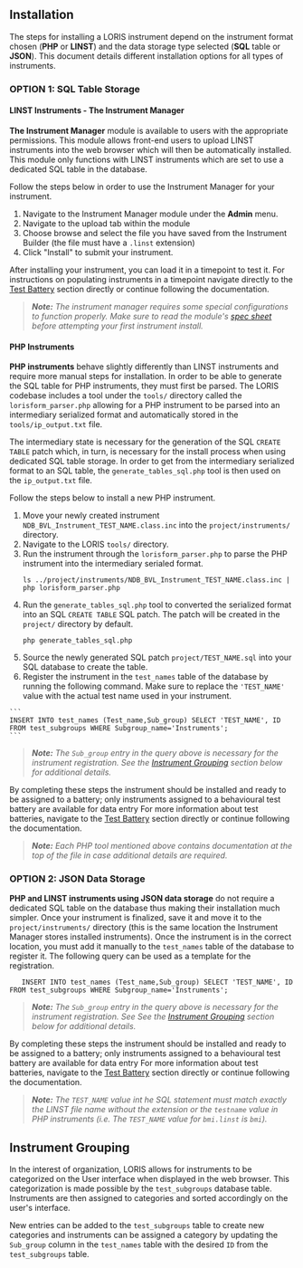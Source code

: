 ## Installation

The steps for installing a LORIS instrument depend on the instrument format 
chosen (**PHP** or **LINST**) and the data storage type selected (**SQL** table 
or **JSON**). This document details different installation options for all types 
of instruments. 

### OPTION 1: SQL Table Storage
#### LINST Instruments - The Instrument Manager 
**The Instrument Manager** module is available to users with the appropriate 
permissions. This module allows front-end users to upload LINST instruments into 
the web browser which will then be automatically installed. This module only 
functions with LINST instruments which are set to use a dedicated SQL table in 
the database. 

Follow the steps below in order to use the Instrument Manager for your instrument.

  1. Navigate to the Instrument Manager module under the **Admin** menu.
  2. Navigate to the upload tab within the module
  3. Choose browse and select the file you have saved from the Instrument Builder 
  (the file must have a `.linst` extension)
  4. Click "Install" to submit your instrument.

After installing your instrument, you can load it in a timepoint to test it. For 
instructions on populating instruments in a timepoint navigate directly to the 
[Test Battery](./07_clinical_test_battery.md) section directly or continue 
following the documentation.

> _**Note:** The instrument manager requires some special configurations to 
>function properly. Make sure to read the module's [spec sheet](../../../../modules/instrument_manager/README.md) 
>before attempting your first instrument install._

#### PHP Instruments
**PHP instruments** behave slightly differently than LINST instruments and 
require more manual steps for installation. In order to be able to generate the 
SQL table for PHP instruments, they must first be parsed. The LORIS codebase 
includes a tool under the `tools/` directory called the `lorisform_parser.php` 
allowing for a PHP instrument to be parsed into an intermediary serialized format 
and automatically stored in the `tools/ip_output.txt` file.

The intermediary state is necessary for the generation of the SQL `CREATE TABLE` 
patch which, in turn, is necessary for the install process when using dedicated 
SQL table storage. In order to get from the intermediary serialized format to an 
SQL table, the `generate_tables_sql.php` tool is then used on the `ip_output.txt` file.

Follow the steps below to install a new PHP instrument.

  1. Move your newly created instrument `NDB_BVL_Instrument_TEST_NAME.class.inc` 
  into the `project/instruments/` directory.
  2. Navigate to the LORIS `tools/` directory.
  3. Run the instrument through the `lorisform_parser.php` to parse the PHP 
  instrument into the intermediary serialed format.
  		```
  		ls ../project/instruments/NDB_BVL_Instrument_TEST_NAME.class.inc | php lorisform_parser.php
  		```
  4. Run the `generate_tables_sql.php` tool to converted the serialized format 
  into an SQL `CREATE TABLE` SQL patch. The patch will be created in the `project/` 
  directory by default.
  		```
  		php generate_tables_sql.php
  		```
  5. Source the newly generated SQL patch `project/TEST_NAME.sql` into your SQL 
  database to create the table.
  6. Register the instrument in the `test_names` table of the database by running 
  the following command. Make sure to replace the `'TEST_NAME'` value with the 
  actual test name used in your instrument. 
  
  	```
  	INSERT INTO test_names (Test_name,Sub_group) SELECT 'TEST_NAME', ID FROM test_subgroups WHERE Subgroup_name='Instruments';
  	```
  	
  > _**Note:** The `Sub_group` entry in the query above is necessary for the 
  > instrument registration. See the [Instrument Grouping](#instrument-grouping) 
  > section below for additional details._
  		
By completing these steps the instrument should be installed and ready to be 
assigned to a battery; only instruments assigned to a behavioural test battery 
are available for data entry For more information about test batteries, navigate 
to the [Test Battery](./07_clinical_test_battery.md) section directly or continue 
following the documentation.

> _**Note:** Each PHP tool mentioned above contains documentation at the top of 
>the file in case additional details are required._


### OPTION 2: JSON Data Storage
**PHP and LINST instruments using JSON data storage** do not require a dedicated 
SQL table on the database thus making their installation much simpler. Once your 
instrument is finalized, save it and move it to the `project/instruments/` directory 
(this is the same location the Instrument Manager stores installed instruments). 
Once the instrument is in the correct location, you must add it manually to the 
`test_names` table of the database to register it. The following query can be used 
as a template for the registration.
  
 ```
  	INSERT INTO test_names (Test_name,Sub_group) SELECT 'TEST_NAME', ID FROM test_subgroups WHERE Subgroup_name='Instruments';
 ```
> _**Note:** The `Sub_group` entry in the query above is necessary for the 
>instrument registration. See See the [Instrument Grouping](#instrument-grouping) 
>section below for additional details._
  		
By completing these steps the instrument should be installed and ready to be 
assigned to a battery; only instruments assigned to a behavioural test battery 
are available for data entry For more information about test batteries, navigate 
to the [Test Battery](./07_clinical_test_battery.md) section directly or continue 
following the documentation.

> _**Note:** The `TEST_NAME` value int he SQL statement must match exactly the 
>LINST file name  without the extension or the `testname` value in PHP instruments 
>(i.e. The `TEST_NAME` value for `bmi.linst` is `bmi`)._

## Instrument Grouping

In the interest of organization, LORIS allows for instruments to be categorized 
on the User interface when displayed in the web browser. This categorization 
is made possible by the `test_subgroups` database table. Instruments are then 
assigned to categories and sorted accordingly on the user's interface. 

New entries can be added to the `test_subgroups` table to create new categories
 and instruments can be assigned a category by updating the `Sub_group` column 
 in the `test_names` table with the desired `ID` from the `test_subgroups` table.




